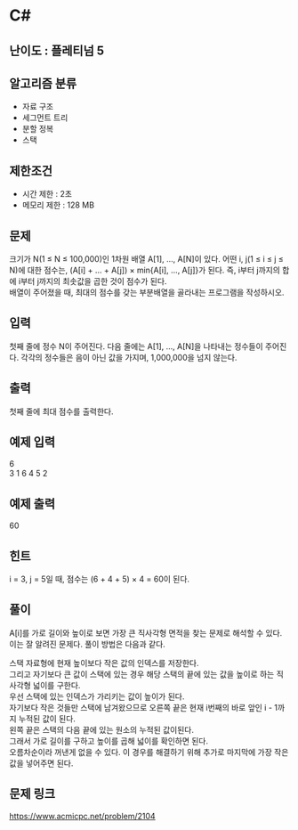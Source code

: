 # C#

## 난이도 : 플레티넘 5

## 알고리즘 분류
  - 자료 구조
  - 세그먼트 트리
  - 분할 정복
  - 스택

## 제한조건
  - 시간 제한 : 2초
  - 메모리 제한 : 128 MB

## 문제
크기가 N(1 ≤ N ≤ 100,000)인 1차원 배열 A[1], …, A[N]이 있다. 어떤 i, j(1 ≤ i ≤ j ≤ N)에 대한 점수는, (A[i] + … + A[j]) × min{A[i], …, A[j]}가 된다. 즉, i부터 j까지의 합에 i부터 j까지의 최솟값을 곱한 것이 점수가 된다.<br/>
배열이 주어졌을 때, 최대의 점수를 갖는 부분배열을 골라내는 프로그램을 작성하시오.<br/>


## 입력
첫째 줄에 정수 N이 주어진다. 다음 줄에는 A[1], …, A[N]을 나타내는 정수들이 주어진다. 각각의 정수들은 음이 아닌 값을 가지며, 1,000,000을 넘지 않는다.<br/>


## 출력
첫째 줄에 최대 점수를 출력한다.<br/>


## 예제 입력
6<br/>
3 1 6 4 5 2<br/>


## 예제 출력
60<br/>


## 힌트
i = 3, j = 5일 때, 점수는 (6 + 4 + 5) × 4 = 60이 된다.<br/>

## 풀이
A[i]를 가로 길이와 높이로 보면 가장 큰 직사각형 면적을 찾는 문제로 해석할 수 있다.<br/>
이는 잘 알려진 문제다. 풀이 방법은 다음과 같다.<br/>


스택 자료형에 현재 높이보다 작은 값의 인덱스를 저장한다.<br/>
그리고 자기보다 큰 값이 스택에 있는 경우 해당 스택의 끝에 있는 값을 높이로 하는 직사각형 넓이를 구한다.<br/>
우선 스택에 있는 인덱스가 가리키는 값이 높이가 된다.<br/>
자기보다 작은 것들만 스택에 남겨왔으므로 오른쪽 끝은 현재 i번째의 바로 앞인 i - 1까지 누적된 값이 된다.<br/>
왼쪽 끝은 스택의 다음 끝에 있는 원소의 누적된 값이된다.<br/>
그래서 가로 길이를 구하고 높이를 곱해 넓이를 확인하면 된다.<br/>
오름차순이라 꺼낸게 없을 수 있다. 이 경우를 해결하기 위해 추가로 마지막에 가장 작은 값을 넣어주면 된다.<br/>


## 문제 링크
https://www.acmicpc.net/problem/2104